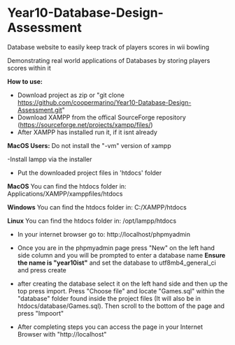 # Year10-Database-Design-Assessment

Database website to easily keep track of players scores in wii bowling

Demonstrating real world applications of Databases by storing players scores within it

**How to use:**

- Download project as zip or "git clone https://github.com/coopermarino/Year10-Database-Design-Assessment.git"
- Download XAMPP from the offical SourceForge repository (https://sourceforge.net/projects/xampp/files/)
- After XAMPP has installed run it, if it isnt already

**MacOS Users:**
Do not install the "-vm" version of xampp

-Install lampp via the installer
- Put the downloaded project files in 'htdocs' folder

**MacOS**
You can find the htdocs folder in:
  Applications/XAMPP/xamppfiles/htdocs
  
**Windows**
You can find the htdocs folder in:
  C:/XAMPP/htdocs
  
**Linux**
You can find the htdocs folder in:
  /opt/lampp/htdocs


- In your internet browser go to:
  http://localhost/phpmyadmin
  
- Once you are in the phpmyadmin page press "New" on the left hand side column and you will be prompted to enter a database name **Ensure the name is "year10ist"** and set the database to utf8mb4_general_ci and press create

- after creating the database select it on the left hand side and then up the top press import. Press "Choose file" and locate "Games.sql" within the "database" folder found inside the project files (It will also be in htdocs/database/Games.sql). Then scroll to the bottom of the page and press "Impoort"

- After completing steps you can access the page in your Internet Browser with "http://localhost"
